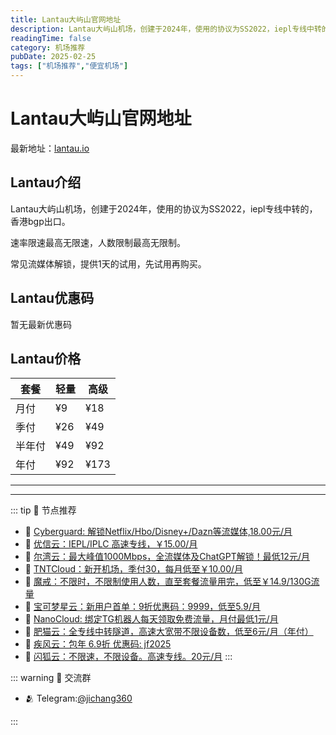 ```yaml
---
title: Lantau大屿山官网地址
description: Lantau大屿山机场，创建于2024年，使用的协议为SS2022，iepl专线中转的，香港bgp出口。
readingTime: false
category: 机场推荐
pubDate: 2025-02-25
tags: ["机场推荐","便宜机场"]
---
```


# Lantau大屿山官网地址

最新地址：[lantau.io](https://a.suola.link/youxinyun)

## Lantau介绍

Lantau大屿山机场，创建于2024年，使用的协议为SS2022，iepl专线中转的，香港bgp出口。

速率限速最高无限速，人数限制最高无限制。

常见流媒体解锁，提供1天的试用，先试用再购买。

## Lantau优惠码

暂无最新优惠码

## Lantau价格

|套餐|轻量|高级|
|----|----|----|
|月付|¥9|¥18|
|季付|¥26|¥49|
|半年付|¥49|¥92|
|年付|¥92|¥173|

---------
---------

::: tip 🎉 节点推荐
- 🚀 [Cyberguard: 解锁Netflix/Hbo/Disney+/Dazn等流媒体,18.00元/月](https://www.cyberguard.best/#/register?code=XsreC0T5)<br>
- 🚀 [优信云：IEPL/IPLC 高速专线，￥15.00/月](https://www.优信云.com/#/register?code=JRtE5uIV)<br>
- 🚀 [尔湾云：最大峰值1000Mbps，全流媒体及ChatGPT解锁！最低12元/月](https://erwan6.net/auth/register?code=BoObCd)<br>
- 🚀 [TNTCloud：新开机场，季付30，每月低至￥10.00/月](https://haibing822.tntvipaff.cc/#/register?code=GtjJVgml)<br>
- 🚀 [魔戒：不限时，不限制使用人数，直至套餐流量用完，低至￥14.9/130G流量](https://mojie.app/#/register?code=sSdtPtLo)<br>
- 🚀 [宝可梦星云：新用户首单：9折优惠码：9999，低至5.9/月 ](https://love.521pokemon.com/register?code=56ERkkxp)<br>
- 🚀 [NanoCloud: 绑定TG机器人每天领取免费流量，月付最低1元/月](https://edu.uodoo.bid/auth/register?code=JMiOQDHf)<br>
- 🚀 [肥猫云：全专线中转隧道，高速大宽带不限设备数，低至6元/月（年付）](https://fchb1188.fcvipaff.cc/register?aff=X1vZd2wf)<br>
- 🚀 [疾风云：包年 6.9折 优惠码: jf2025](https://homes.tr25.cn?code=ReCm)<br>
- 🚀 [闪狐云：不限速，不限设备。高速专线。20元/月](https://inv02.ffaff.cc/register?aff=WQApz2pv)
:::

::: warning  💬 交流群

- 🫂 Telegram:[@jichang360](https://t.me/jichang360)

:::
